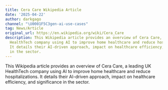 ```yaml
---
title: Cera Care Wikipedia Article
date: '2025-04-22'
author: darkgago
channel: "\U0001F5C3gen-ai-use-cases"
tag: News/Article
original_url: https://en.wikipedia.org/wiki/Cera_Care
description: This Wikipedia article provides an overview of Cera Care, a leading UK
  HealthTech company using AI to improve home healthcare and reduce hospitalizations.
  It details their AI-driven approach, impact on healthcare efficiency, and significance
  in the sector.
---
```


This Wikipedia article provides an overview of Cera Care, a leading UK HealthTech company using AI to improve home healthcare and reduce hospitalizations. It details their AI-driven approach, impact on healthcare efficiency, and significance in the sector.